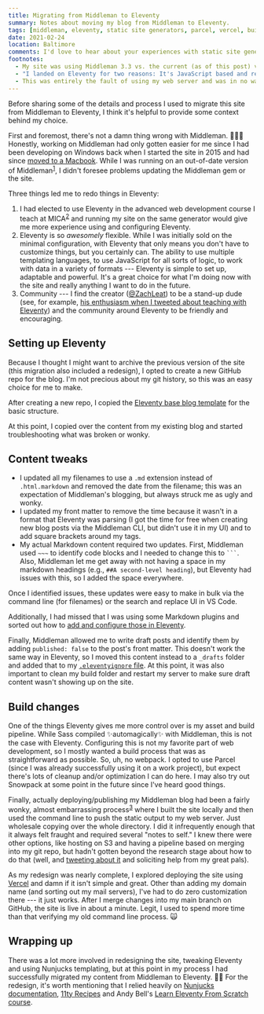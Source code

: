 ```yaml
---
title: Migrating from Middleman to Eleventy
summary: Notes about moving my blog from Middleman to Eleventy.
tags: [middleman, eleventy, static site generators, parcel, vercel, build tools]
date: 2021-02-24
location: Baltimore
comments: I'd love to hear about your experiences with static site generators, build tools or your questions about Eleventy.
footnotes:
  - My site was using Middleman 3.3 vs. the current (as of this post) version of 4.3.
  - "I landed on Eleventy for two reasons: It's JavaScript based and requires minimal configuration. The JS part is important because I wanted a static site generator that would work reliably on a variety of student laptops and operating systems. While the Windows Subsystem for Linux has definitely improved the Windows developer experience, getting that setup up requires a whole lot of extra effort on the part of my Windows-using students."
  - This was entirely the fault of using my web server and was in no way a reflection or limitation of Middleman.
---
```


Before sharing some of the details and process I used to migrate this site from Middleman to Eleventy, I think it's helpful to provide some context behind my choice.

First and foremost, there's not a damn thing wrong with Middleman. 🤷🏻‍♀️ Honestly, working on Middleman had only gotten easier for me since I had been developing on Windows back when I started the site in 2015 and had since [moved to a Macbook](/blog/2017/first-week-on-macos/). While I was running on an out-of-date version of Middleman<sup id="return-fn1"><a href="#fn1">1</a></sup>, I didn't foresee problems updating the Middleman gem or the site.

Three things led me to redo things in Eleventy:

1. I had elected to use Eleventy in the advanced web development course I teach at MICA<sup id="return-fn2"><a href="#fn2">2</a></sup> and running my site on the same generator would give me more experience using and configuring Eleventy.
2. Eleventy is so _awesomely_ flexible. While I was initially sold on the minimal configuration, with Eleventy that only means you don't have to customize things, but you certainly can. The ability to use multiple templating languages, to use JavaScript for all sorts of logic, to work with data in a variety of formats --- Eleventy is simple to set up, adaptable and powerful. It's a great choice for what I'm doing now with the site and really anything I want to do in the future.
3. Community --- I find the creator ([@ZachLeat](https://twitter.com/zachleat)) to be a stand-up dude (see, for example, [his enthusiasm when I tweeted about teaching with Eleventy](https://twitter.com/zachleat/status/1082429657683767296)) and the community around Eleventy to be friendly and encouraging.

## Setting up Eleventy

Because I thought I might want to archive the previous version of the site (this migration also included a redesign), I opted to create a new GitHub repo for the blog. I'm not precious about my git history, so this was an easy choice for me to make.

After creating a new repo, I copied the [Eleventy base blog template](https://github.com/11ty/eleventy-base-blog) for the basic structure.

At this point, I copied over the content from my existing blog and started troubleshooting what was broken or wonky.

## Content tweaks

- I updated all my filenames to use a `.md` extension instead of `.html.markdown` and removed the date from the filename; this was an expectation of Middleman's blogging, but always struck me as ugly and wonky.
- I updated my front matter to remove the time because it wasn't in a format that Eleventy was parsing (I got the time for free when creating new blog posts via the Middleman CLI, but didn't use it in my UI) and to add square brackets around my tags.
- My actual Markdown content required two updates. First, Middleman used `~~~` to identify code blocks and I needed to change this to ` ``` `. Also, Middleman let me get away with not having a space in my markdown headings (e.g., `##A second-level heading`), but Eleventy had issues with this, so I added the space everywhere.

Once I identified issues, these updates were easy to make in bulk via the command line (for filenames) or the search and replace UI in VS Code.

Additionally, I had missed that I was using some Markdown plugins and sorted out how to [add and configure those in Eleventy](https://github.com/angeliquejw/dev-blog/blob/14f73c1df856cae471b3b97098abc301d72415bd/.eleventy.js#L76).

Finally, Middleman allowed me to write draft posts and identify them by adding `published: false` to the post's front matter. This doesn't work the same way in Eleventy, so I moved this content instead to a `_drafts` folder and added that to my [`.eleventyignore` file](https://github.com/angeliquejw/dev-blog/blob/main/.eleventyignore). At this point, it was also important to clean my build folder and restart my server to make sure draft content wasn't showing up on the site.

## Build changes

One of the things Eleventy gives me more control over is my asset and build pipeline. While Sass compiled ✨automagically✨ with Middleman, this is not the case with Eleventy. Configuring this is not my favorite part of web development, so I mostly wanted a build process that was as straightforward as possible. So, uh, no webpack. I opted to use Parcel (since I was already successfully using it on a work project), but expect there's lots of cleanup and/or optimization I can do here. I may also try out Snowpack at some point in the future since I've heard good things.

Finally, actually deploying/publishing my Middleman blog had been a fairly wonky, almost embarrassing process<sup id="return-fn3"><a href="#fn3">3</a></sup> where I built the site locally and then used the command line to push the static output to my web server. Just wholesale copying over the whole directory. I did it infrequently enough that it always felt fraught and required several "notes to self." I knew there were other options, like hosting on S3 and having a pipeline based on merging into my git repo, but hadn't gotten beyond the research stage about how to do that (well, and [tweeting about it](https://twitter.com/messypixels/status/1065561900996616200) and soliciting help from my great pals).

As my redesign was nearly complete, I explored deploying the site using [Vercel](https://vercel.com/docs#deploy-an-existing-project) and damn if it isn't simple and great. Other than adding my domain name (and sorting out my mail servers), I've had to do zero customization there --- it just works. After I merge changes into my main branch on GitHub, the site is live in about a minute. Legit, I used to spend more time than that verifying my old command line process. 🙀

## Wrapping up

There was a lot more involved in redesigning the site, tweaking Eleventy and using Nunjucks templating, but at this point in my process I had successfully migrated my content from Middleman to Eleventy. 🙌🏻 For the redesign, it's worth mentioning that I relied heavily on
[Nunjucks documentation](https://mozilla.github.io/nunjucks/), [11ty Recipes](https://11ty.recipes/) and Andy Bell's [Learn Eleventy From Scratch course](https://piccalil.li/course/learn-eleventy-from-scratch).
